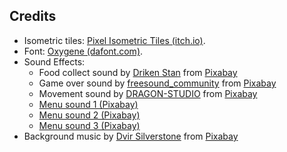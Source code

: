 ## Credits
- Isometric tiles: [Pixel Isometric Tiles (itch.io)](https://scrabling.itch.io/pixel-isometric-tiles).
- Font: [Oxygene (dafont.com)](https://www.dafont.com/oxygene.font).
- Sound Effects:
  - Food collect sound by <a href="https://pixabay.com/users/driken5482-45721595/?utm_source=link-attribution&utm_medium=referral&utm_campaign=music&utm_content=236671">Driken Stan</a> from <a href="https://pixabay.com/sound-effects//?utm_source=link-attribution&utm_medium=referral&utm_campaign=music&utm_content=236671">Pixabay</a>
  - Game over sound by <a href="https://pixabay.com/users/freesound_community-46691455/?utm_source=link-attribution&utm_medium=referral&utm_campaign=music&utm_content=6008">freesound_community</a> from <a href="https://pixabay.com/sound-effects//?utm_source=link-attribution&utm_medium=referral&utm_campaign=music&utm_content=6008">Pixabay</a>
  - Movement sound by <a href="https://pixabay.com/users/dragon-studio-38165424/?utm_source=link-attribution&utm_medium=referral&utm_campaign=music&utm_content=405450">DRAGON-STUDIO</a> from <a href="https://pixabay.com//?utm_source=link-attribution&utm_medium=referral&utm_campaign=music&utm_content=405450">Pixabay</a>
  - [Menu sound 1 (Pixabay)](https://pixabay.com/sound-effects/8-bit-game-sfx-sound-8-269967/)
  - [Menu sound 2 (Pixabay)](https://pixabay.com/sound-effects/8-bit-game-sfx-sound-5-269974/)
  - [Menu sound 3 (Pixabay)](https://pixabay.com/sound-effects/8-bit-game-sfx-sound-2-269966/)
- Background music by <a href="https://pixabay.com/users/sonican-38947841/?utm_source=link-attribution&utm_medium=referral&utm_campaign=music&utm_content=334910">Dvir Silverstone</a> from <a href="https://pixabay.com//?utm_source=link-attribution&utm_medium=referral&utm_campaign=music&utm_content=334910">Pixabay</a>
